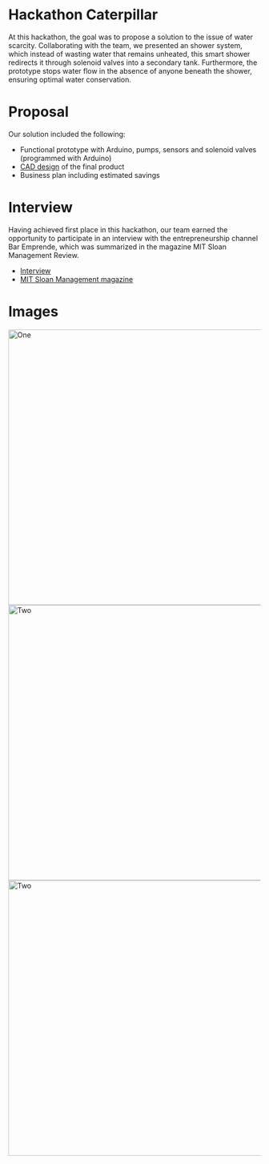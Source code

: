 # Hackathon Caterpillar
At this hackathon, the goal was to propose a solution to the issue of water scarcity. Collaborating with the team, we presented an shower system, which instead of wasting water that remains unheated, this smart shower redirects it through solenoid valves into a secondary tank. Furthermore, the prototype stops water flow in the absence of anyone beneath the shower, ensuring optimal water conservation.


# Proposal
Our solution included the following:
- Functional prototype with Arduino, pumps, sensors and solenoid valves (programmed with Arduino)
- [CAD design](https://cad.onshape.com/documents/e1c0fad38eb51b710241040b/w/15ff5aebf5c887ae65428475/e/6598c40e1380575e82b8edcb?renderMode=0&uiState=62e88e991e8eaf63aa726923) of the final product
- Business plan including estimated savings

  
# Interview 
Having achieved first place in this hackathon, our team earned the opportunity to participate in an interview with the entrepreneurship channel Bar Emprende, which was summarized in the magazine MIT Sloan Management Review.
- [Interview](https://www.youtube.com/watch?v=0SPpYVNTDJg&list=PLlVRfiJJHK6UVXrB7YsKZoVCXP9SjiRdl&index=5)
- [MIT Sloan Management magazine](https://mitsloanreview.mx/ecosistema-emprendedor/smart-shower-como-convertir-tu-prototipo-en-un-producto-que-todos-compren/)

# Images
<img width="550" alt="One" src="https://user-images.githubusercontent.com/109093534/198198426-c7982c01-9d15-4daf-99fa-96aeb69137fc.png">
<img width="550" alt="Two" src="https://github.com/Ale-Coeto/RegaderaAutomatica/assets/109093534/a124501e-15d4-4d21-b210-766a235a9cf9">
<img width="550" alt="Two" src="https://github.com/Ale-Coeto/RegaderaAutomatica/assets/109093534/710233f2-ee07-4923-8431-3c839f946c1a">




